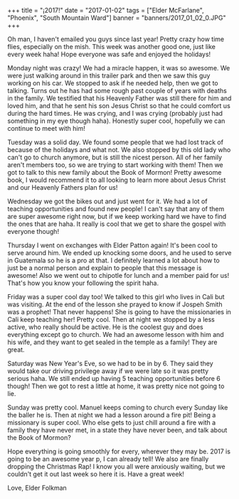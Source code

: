 +++
title = "¡2017!"
date = "2017-01-02"
tags = ["Elder McFarlane", "Phoenix", "South Mountain Ward"]
banner = "banners/2017_01_02_0.JPG"
+++

Oh man, I haven't emailed you guys since last year! Pretty crazy how
time flies, especially on the mish. This week was another good one,
just like every week haha! Hope everyone was safe and enjoyed the
holidays!

Monday night was crazy! We had a miracle happen, it was so awesome. We
were just walking around in this trailer park and then we saw this guy
working on his car. We stopped to ask if he needed help, then we got
to talking. Turns out he has had some rough past couple of years with
deaths in the family. We testified that his Heavenly Father was still
there for him and loved him, and that he sent his son Jesus Christ so
that he could comfort us during the hard times. He was crying, and I
was crying (probably just had something in my eye though haha).
Honestly super cool, hopefully we can continue to meet with him!

Tuesday was a solid day. We found some people that we had lost track
of because of the holidays and what not. We also stopped by this old
lady who can't go to church anymore, but is still the nicest person.
All of her family aren't members too, so we are trying to start
working with them! Then we got to talk to this new family about the
Book of Mormon! Pretty awesome book, I would recommend it to all
looking to learn more about Jesus Christ and our Heavenly Fathers plan
for us!

Wednesday we got the bikes out and just went for it. We had a lot of
teaching opportunities and found new people! I can't say that any of
them are super awesome right now, but if we keep working hard we have
to find the ones that are haha. It really is cool that we get to share
the gospel with everyone though!

Thursday I went on exchanges with Elder Patton again! It's been cool
to serve around him. We ended up knocking some doors, and he used to
serve in Guatemala so he is a pro at that. I definitely learned a lot
about how to just be a normal person and explain to people that this
message is awesome! Also we went out to chipotle for lunch and a
member paid for us! That's how you know your following the spirit
haha.

Friday was a super cool day too! We talked to this girl who lives in
Cali but was visiting. At the end of the lesson she prayed to know if
Jospeh Smith was a prophet! That never happens! She is going to have
the missionaries in Cali keep teaching her! Pretty cool. Then at night
we stopped by a less active, who really should be active. He is the
coolest guy and does everything except go to church. We had an awesome
lesson with him and his wife, and they want to get sealed in the
temple as a family! They are great.

Saturday was New Year's Eve, so we had to be in by 6. They said they
would take our driving privilege away if we were late so it was pretty
serious haha. We still ended up having 5 teaching opportunities before
6 though! Then we got to rest a little at home, it was pretty nice not
going to lie.

Sunday was pretty cool. Manuel keeps coming to church every Sunday
like the baller he is. Then at night we had a lesson around a fire
pit! Being a missionary is super cool. Who else gets to just chill
around a fire with a family they have never met, in a state they have
never been, and talk about the Book of Mormon?

Hope everything is going smoothly for every, wherever they may be.
2017 is going to be an awesome year p, I can already tell! We also are
finally dropping the Christmas Rap! I know you all were anxiously
waiting, but we couldn't get it out last week so here it is. Have a
great week!

Love,
Elder Folkman